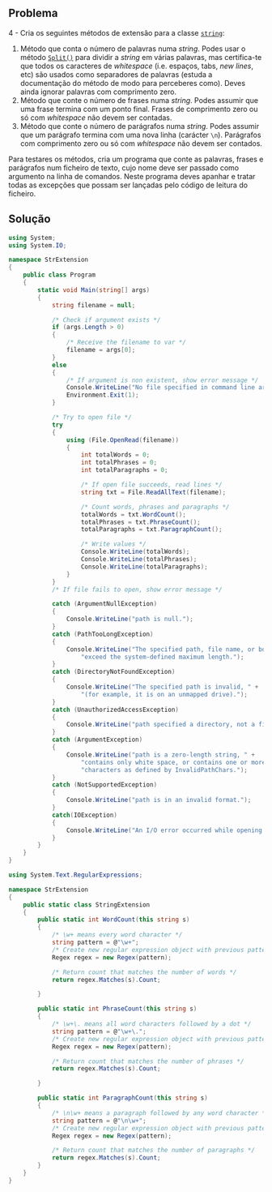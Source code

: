 ## Problema

4 - Cria os seguintes métodos de extensão para a classe
[`string`](https://docs.microsoft.com/dotnet/api/system.string):

1.  Método que conta o número de palavras numa _string_. Podes usar o método
[`Split()`](https://docs.microsoft.com/dotnet/api/system.string.split) para
dividir a _string_ em várias palavras, mas certifica-te que todos os caracteres
de _whitespace_ (i.e. espaços, tabs, _new lines_, etc) são usados como
separadores de palavras (estuda a documentação do método de modo para
perceberes como). Deves ainda ignorar palavras com comprimento zero.
2.  Método que conte o número de frases numa _string_. Podes assumir que uma
frase termina com um ponto final. Frases de comprimento zero ou só com
_whitespace_ não devem ser contadas.
3.  Método que conte o número de parágrafos numa _string_. Podes assumir que um
parágrafo termina com uma nova linha (carácter `\n`). Parágrafos com
comprimento zero ou só com _whitespace_ não devem ser contados.

Para testares os métodos, cria um programa que conte as palavras, frases e
parágrafos num ficheiro de texto, cujo nome deve ser passado como argumento na
linha de comandos. Neste programa deves apanhar e tratar todas as excepções que
possam ser lançadas pelo código de leitura do ficheiro.

## Solução

```cs
using System;
using System.IO;

namespace StrExtension
{
    public class Program
    {
        static void Main(string[] args)
        {
            string filename = null;

            /* Check if argument exists */
            if (args.Length > 0)
            {
                /* Receive the filename to var */
                filename = args[0];
            }
            else
            {
                /* If argument is non existent, show error message */
                Console.WriteLine("No file specified in command line arguments.");
                Environment.Exit(1);
            }

            /* Try to open file */
            try
            {
                using (File.OpenRead(filename))
                {
                    int totalWords = 0;
                    int totalPhrases = 0;
                    int totalParagraphs = 0;

                    /* If open file succeeds, read lines */
                    string txt = File.ReadAllText(filename);

                    /* Count words, phrases and paragraphs */
                    totalWords = txt.WordCount();
                    totalPhrases = txt.PhraseCount();
                    totalParagraphs = txt.ParagraphCount();

                    /* Write values */
                    Console.WriteLine(totalWords);
                    Console.WriteLine(totalPhrases);
                    Console.WriteLine(totalParagraphs);
                }
            }
            /* If file fails to open, show error message */

            catch (ArgumentNullException)
            {
                Console.WriteLine("path is null.");
            }
            catch (PathTooLongException)
            {
                Console.WriteLine("The specified path, file name, or both " +
                    "exceed the system-defined maximum length.");
            }
            catch (DirectoryNotFoundException)
            {
                Console.WriteLine("The specified path is invalid, " +
                    "(for example, it is on an unmapped drive).");
            }
            catch (UnauthorizedAccessException)
            {
                Console.WriteLine("path specified a directory, not a file.");
            }
            catch (ArgumentException)
            {
                Console.WriteLine("path is a zero-length string, " +
                    "contains only white space, or contains one or more invalid " +
                    "characters as defined by InvalidPathChars.");
            }
            catch (NotSupportedException)
            {
                Console.WriteLine("path is in an invalid format.");
            }
            catch(IOException)
            {
                Console.WriteLine("An I/O error occurred while opening the file.");
            }
        }
    }
}
```

```cs
using System.Text.RegularExpressions;

namespace StrExtension
{
    public static class StringExtension
    {
        public static int WordCount(this string s)
        {
            /* \w+ means every word character */
            string pattern = @"\w+";
            /* Create new regular expression object with previous pattern */
            Regex regex = new Regex(pattern);

            /* Return count that matches the number of words */
            return regex.Matches(s).Count;

        }

        public static int PhraseCount(this string s)
        {
            /* \w+\. means all word characters followed by a dot */
            string pattern = @"\w+\.";
            /* Create new regular expression object with previous pattern */
            Regex regex = new Regex(pattern);

            /* Return count that matches the number of phrases */
            return regex.Matches(s).Count;

        }

        public static int ParagraphCount(this string s)
        {
            /* \n\w+ means a paragraph followed by any word character */
            string pattern = @"\n\w+";
            /* Create new regular expression object with previous pattern */
            Regex regex = new Regex(pattern);

            /* Return count that matches the number of paragraphs */
            return regex.Matches(s).Count;
        }
    }
}
```
